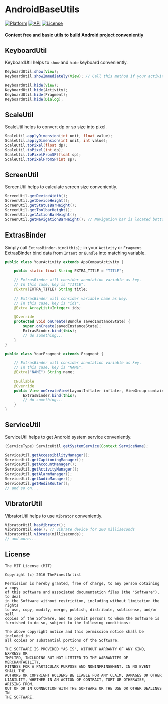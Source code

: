 # AndroidBaseUtils
[![Platform](https://img.shields.io/badge/platform-android-green.svg)](http://developer.android.com/index.html)
[![API](https://img.shields.io/badge/API-7%2B-brightgreen.svg?style=flat)](https://android-arsenal.com/api?level=7)
[![License](https://img.shields.io/badge/License-MIT-blue.svg?style=flat)](http://opensource.org/licenses/MIT)

#### Context free and basic utils to build Android project conveniently

## KeyboardUtil
KeyboardUtil helps to `show` and `hide` keyboard conveniently.

```java
KeyboardUtil.show(View);
KeyboardUtil.showImmediately(View); // Call this method if your activity or fragment is resumed.

KeyboardUtil.hide(View);
KeyboardUtil.hide(Activity);
KeyboardUtil.hide(Fragment);
KeyboardUtil.hide(Dialog);
```

## ScaleUtil
ScaleUtil helps to convert dp or sp size into pixel.

```java
ScaleUtil.applyDimension(int unit, float value);
ScaleUtil.applyDimension(int unit, int value);
ScaleUtil.toPixel(float dp);
ScaleUtil.toPixel(int dp);
ScaleUtil.toPixelFromSP(float sp);
ScaleUtil.toPixelFromSP(int sp);
```

## ScreenUtil
ScreenUtil helps to calculate screen size conveniently.

```java
ScreenUtil.getDeviceWidth();
ScreenUtil.getDeviceHeight();
ScreenUtil.getStatusBarHeight();
ScreenUtil.getToolbarHeight();
ScreenUtil.getActionBarHeight();
ScreenUtil.getNavigationBarHeight(); // Navigation bar is located bottom of device for `back`, `home` and `menu` buttons.
```

## ExtrasBinder
Simply call `ExtrasBinder.bind(this);` in your `Activity` or `Fragment`. ExtrasBinder bind data from `Intent` or `Bundle` into matching variable.

```java
public class YourActivity extends AppCompatActivity {

    public static final String EXTRA_TITLE = "TITLE";

    // ExtrasBinder will consider annotation variable as key. 
    // In this case, key is "TITLE".
    @Extra(EXTRA_TITLE) String title;
    
    // ExtrasBinder will consider variable name as key. 
    // In this case, key is "ids".
    @Extra ArrayList<Integer> ids;

    @Override
    protected void onCreate(Bundle savedInstanceState) {
        super.onCreate(savedInstanceState);
        ExtrasBinder.bind(this);
        // do something...
    }
}
```
```java
public class YourFragment extends Fragment {

    // ExtrasBinder will consider annotation variable as key. 
    // In this case, key is "NAME".
    @Extra("NAME") String name;
    
    @Nullable 
    @Override 
    public View onCreateView(LayoutInflater inflater, ViewGroup container, Bundle savedInstanceState) {
        ExtrasBinder.bind(this);
        // do something...
    }
}
```

## ServiceUtil
ServiceUtil helps to get Android system service conveniently.

```java
(ServiceType) ServiceUtil.getSystemService(Context.ServiceName);

ServiceUtil.getAccessibilityManager();
ServiceUtil.getCaptioningManager();
ServiceUtil.getAccountManager();
ServiceUtil.getActivityManager();
ServiceUtil.getAlarmManager();
ServiceUtil.getAudioManager();
ServiceUtil.getMediaRouter();
// and so on...
```

## VibratorUtil
VibratorUtil helps to use `Vibrator` conveniently.

```java
VibratorUtil.hasVibrator();
VibratorUtil.eee(); // vibrate device for 200 milliseconds
VibratorUtil.vibrate(milliseconds);
// and more...
```

## License

```
The MIT License (MIT)

Copyright (c) 2016 TheFinestArtist

Permission is hereby granted, free of charge, to any person obtaining a copy
of this software and associated documentation files (the "Software"), to deal
in the Software without restriction, including without limitation the rights
to use, copy, modify, merge, publish, distribute, sublicense, and/or sell
copies of the Software, and to permit persons to whom the Software is
furnished to do so, subject to the following conditions:

The above copyright notice and this permission notice shall be included in
all copies or substantial portions of the Software.

THE SOFTWARE IS PROVIDED "AS IS", WITHOUT WARRANTY OF ANY KIND, EXPRESS OR
IMPLIED, INCLUDING BUT NOT LIMITED TO THE WARRANTIES OF MERCHANTABILITY,
FITNESS FOR A PARTICULAR PURPOSE AND NONINFRINGEMENT. IN NO EVENT SHALL THE
AUTHORS OR COPYRIGHT HOLDERS BE LIABLE FOR ANY CLAIM, DAMAGES OR OTHER
LIABILITY, WHETHER IN AN ACTION OF CONTRACT, TORT OR OTHERWISE, ARISING FROM,
OUT OF OR IN CONNECTION WITH THE SOFTWARE OR THE USE OR OTHER DEALINGS IN
THE SOFTWARE.
```
